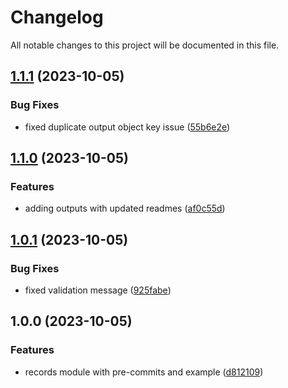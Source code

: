# Changelog

All notable changes to this project will be documented in this file.

## [1.1.1](https://github.com/zoro16/terraform-cloudflare-records/compare/v1.1.0...v1.1.1) (2023-10-05)


### Bug Fixes

* fixed duplicate output object key issue ([55b6e2e](https://github.com/zoro16/terraform-cloudflare-records/commit/55b6e2e1d8d305a80716b15d63a54200c8da6f0e))

## [1.1.0](https://github.com/zoro16/terraform-cloudflare-records/compare/v1.0.1...v1.1.0) (2023-10-05)


### Features

* adding outputs with updated readmes ([af0c55d](https://github.com/zoro16/terraform-cloudflare-records/commit/af0c55d6280699c828d7165b8b32f040667f6cb2))

## [1.0.1](https://github.com/zoro16/terraform-cloudflare-records/compare/v1.0.0...v1.0.1) (2023-10-05)


### Bug Fixes

* fixed validation message ([925fabe](https://github.com/zoro16/terraform-cloudflare-records/commit/925fabea8e4a051fdcdcb5ba578ae192f791c8a0))

## 1.0.0 (2023-10-05)


### Features

* records module with pre-commits and example ([d812109](https://github.com/zoro16/terraform-cloudflare-records/commit/d81210950411229d9f3afcb4c5dda679fa7287e5))
